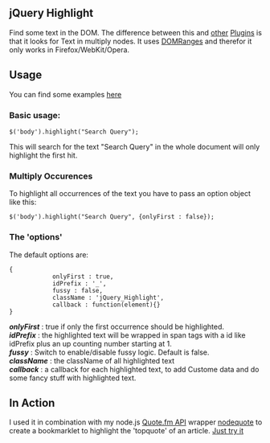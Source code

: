 jQuery Highlight 
----------------

Find some text in the DOM. The difference between this and [other](http://www.gotoquiz.com/web-coding/programming/javascript/highlight-words-in-text-with-jquery/) [Plugins](http://johannburkard.de/blog/programming/javascript/highlight-javascript-text-higlighting-jquery-plugin.html) is that it looks for Text in multiply nodes. It uses [DOMRanges](http://www.w3.org/TR/DOM-Level-2-Traversal-Range/ranges.html) and therefor it only works in Firefox/WebKit/Opera.

## Usage ##

You can find some examples [here](http://fweinb.github.com/jqueryhighlight/) 


### Basic usage: ###

```
$('body').highlight("Search Query");
```

This will search for the text "Search Query" in the whole document will only highlight the first hit. 


### Multiply Occurences ###

To highlight all occurrences of the text you have to pass an option object like this:

```
$('body').highlight("Search Query", {onlyFirst : false});
```

### The 'options' ###

The default options are:

```
{
            onlyFirst : true, 
            idPrefix : '_',
            fussy : false,
            className : 'jQuery_Highlight',
            callback : function(element){}
}
```

**_onlyFirst_** : true if only the first occurrence should be highlighted.  
**_idPrefix_** : the highlighted text will be wrapped in span tags with a id like idPrefix plus an up counting number starting at 1.  
**_fussy_** : Switch to enable/disable fussy logic. Default is false.  
**_className_** : the className of all highlighted text  
**_callback_** : a callback for each highlighted text, to add Custome data and do some fancy stuff with highlighted text.   

## In Action ##

I used it in combination with my node.js [Quote.fm API](http://quote.fm/labs/) wrapper [nodequote](http://github.com/FWeinb/nodequote) to create a bookmarklet to highlight the 'topquote' of an article. [Just try it](http://quotefm.cloudno.de)


